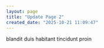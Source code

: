 ```yaml
---
layout: page
title: "Update Page 2"
created_date: "2025-10-21 11:09:47"
---
```


blandit duis habitant tincidunt proin 
